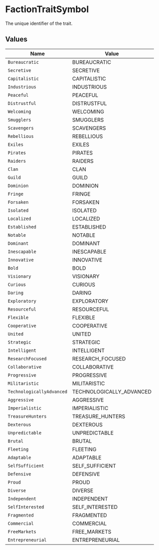 # FactionTraitSymbol

The unique identifier of the trait.


## Values

| Name                      | Value                     |
| ------------------------- | ------------------------- |
| `Bureaucratic`            | BUREAUCRATIC              |
| `Secretive`               | SECRETIVE                 |
| `Capitalistic`            | CAPITALISTIC              |
| `Industrious`             | INDUSTRIOUS               |
| `Peaceful`                | PEACEFUL                  |
| `Distrustful`             | DISTRUSTFUL               |
| `Welcoming`               | WELCOMING                 |
| `Smugglers`               | SMUGGLERS                 |
| `Scavengers`              | SCAVENGERS                |
| `Rebellious`              | REBELLIOUS                |
| `Exiles`                  | EXILES                    |
| `Pirates`                 | PIRATES                   |
| `Raiders`                 | RAIDERS                   |
| `Clan`                    | CLAN                      |
| `Guild`                   | GUILD                     |
| `Dominion`                | DOMINION                  |
| `Fringe`                  | FRINGE                    |
| `Forsaken`                | FORSAKEN                  |
| `Isolated`                | ISOLATED                  |
| `Localized`               | LOCALIZED                 |
| `Established`             | ESTABLISHED               |
| `Notable`                 | NOTABLE                   |
| `Dominant`                | DOMINANT                  |
| `Inescapable`             | INESCAPABLE               |
| `Innovative`              | INNOVATIVE                |
| `Bold`                    | BOLD                      |
| `Visionary`               | VISIONARY                 |
| `Curious`                 | CURIOUS                   |
| `Daring`                  | DARING                    |
| `Exploratory`             | EXPLORATORY               |
| `Resourceful`             | RESOURCEFUL               |
| `Flexible`                | FLEXIBLE                  |
| `Cooperative`             | COOPERATIVE               |
| `United`                  | UNITED                    |
| `Strategic`               | STRATEGIC                 |
| `Intelligent`             | INTELLIGENT               |
| `ResearchFocused`         | RESEARCH_FOCUSED          |
| `Collaborative`           | COLLABORATIVE             |
| `Progressive`             | PROGRESSIVE               |
| `Militaristic`            | MILITARISTIC              |
| `TechnologicallyAdvanced` | TECHNOLOGICALLY_ADVANCED  |
| `Aggressive`              | AGGRESSIVE                |
| `Imperialistic`           | IMPERIALISTIC             |
| `TreasureHunters`         | TREASURE_HUNTERS          |
| `Dexterous`               | DEXTEROUS                 |
| `Unpredictable`           | UNPREDICTABLE             |
| `Brutal`                  | BRUTAL                    |
| `Fleeting`                | FLEETING                  |
| `Adaptable`               | ADAPTABLE                 |
| `SelfSufficient`          | SELF_SUFFICIENT           |
| `Defensive`               | DEFENSIVE                 |
| `Proud`                   | PROUD                     |
| `Diverse`                 | DIVERSE                   |
| `Independent`             | INDEPENDENT               |
| `SelfInterested`          | SELF_INTERESTED           |
| `Fragmented`              | FRAGMENTED                |
| `Commercial`              | COMMERCIAL                |
| `FreeMarkets`             | FREE_MARKETS              |
| `Entrepreneurial`         | ENTREPRENEURIAL           |